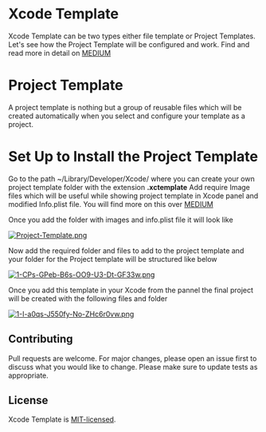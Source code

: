 # Xcode Template
Xcode Template can be two types either file template or Project Templates. Let's see how the Project Template will be configured and work. Find and read more in detail on [MEDIUM](https://medium.com/mindful-engineering/create-custom-xcode-templates-908fdd14fbd8)

# Project Template
A project template is nothing but a group of reusable files which will be created automatically when you select and configure your template as a project.

# Set Up to Install the Project Template
Go to the path ~/Library/Developer/Xcode/ where you can create your own project template folder with the extension **.xctemplate**
Add require Image files which will be useful while showing project template in Xcode panel and modified Info.plist file. You will find more on this over [MEDIUM](https://medium.com/mindful-engineering/create-custom-xcode-templates-908fdd14fbd8)

Once you add the folder with images and info.plist file it will look like

[![Project-Template.png](https://i.postimg.cc/TwBw91dD/Project-Template.png)](https://postimg.cc/47bs4Jhf)

Now add the required folder and files to add to the project template and your folder for the Project template will be structured like below

[![1-CPs-GPeb-B6s-OO9-U3-Dt-GF33w.png](https://i.postimg.cc/PxjV8zZp/1-CPs-GPeb-B6s-OO9-U3-Dt-GF33w.png)](https://postimg.cc/ns3Gym3p)

Once you add this template in your Xcode from the pannel the final project will be created with the following files and folder

[![1-I-a0qs-J550fy-No-ZHc6r0vw.png](https://i.postimg.cc/9FY9WPXg/1-I-a0qs-J550fy-No-ZHc6r0vw.png)](https://postimg.cc/Yhj0RWWQ)

## Contributing

Pull requests are welcome. For major changes, please open an issue first to discuss what you would like to change.
Please make sure to update tests as appropriate.

## License

Xcode Template is [MIT-licensed](/LICENSE).
